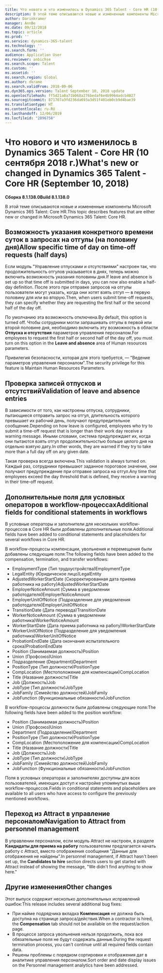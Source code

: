 ```yaml
---
title: Что нового и что изменилось в Dynamics 365 Talent - Core HR (10 сентября 2018 г.)
description: В этой теме описываются новые и измененные компоненты Microsoft Dynamics 365 Talent - Core HR.
author: Darinkramer
manager: AnnBe
ms.date: 09/12/2018
ms.topic: article
ms.prod: ''
ms.service: dynamics-365-talent
ms.technology: ''
ms.search.form: ''
audience: Application User
ms.reviewer: anbichse
ms.search.scope: Talent
ms.custom: ''
ms.assetid: ''
ms.search.region: Global
ms.author: dkrame
ms.search.validFrom: 2018-09-06
ms.dyn365.ops.version: Talent September 10, 2018 update
ms.openlocfilehash: ff5d21a8a71b068a276bedaf6e4b9964adcb4027
ms.sourcegitcommit: 871707a3fd236da693a3d51f401eb0cb9d4bae39
ms.translationtype: HT
ms.contentlocale: ru-RU
ms.lasthandoff: 12/06/2019
ms.locfileid: "2896758"
---
```

# <a name="whats-new-or-changed-in-dynamics-365-talent---core-hr-september-10-2018"></a><span data-ttu-id="5aa58-103">Что нового и что изменилось в Dynamics 365 Talent - Core HR (10 сентября 2018 г.)</span><span class="sxs-lookup"><span data-stu-id="5aa58-103">What's new or changed in Dynamics 365 Talent - Core HR (September 10, 2018)</span></span>

<span data-ttu-id="5aa58-104">**Сборка 8.1.138.0**</span><span class="sxs-lookup"><span data-stu-id="5aa58-104">**Build 8.1.138.0**</span></span>

<span data-ttu-id="5aa58-105">В этой теме описываются новые и измененные компоненты Microsoft Dynamics 365 Talent: Core HR.</span><span class="sxs-lookup"><span data-stu-id="5aa58-105">This topic describes features that are either new or changed in Microsoft Dynamics 365 Talent: Core HR.</span></span>

## <a name="allow-specific-time-of-day-on-time-off-requests-half-days"></a><span data-ttu-id="5aa58-106">Возможность указания конкретного времени суток в запросах на отгулы (на половину дня)</span><span class="sxs-lookup"><span data-stu-id="5aa58-106">Allow specific time of day on time-off requests (half days)</span></span>

<span data-ttu-id="5aa58-107">Если модуль "Управление отпусками и отсутствиями" настроен так, что продолжительность отгулов указывается в днях, теперь можно включить возможность указания половины дня.</span><span class="sxs-lookup"><span data-stu-id="5aa58-107">If leave and absence is set up so that time off is submitted in days, you can now also enable a half-day definition.</span></span> <span data-ttu-id="5aa58-108">После этого при отправке запросов на отгулы пользователи могут указать, когда они хотят взять отгул — в первую половину для или во вторую.</span><span class="sxs-lookup"><span data-stu-id="5aa58-108">Then, when users submit time-off requests, they can specify whether they are requesting the first half or the second half of the day off.</span></span>

<span data-ttu-id="5aa58-109">По умолчанию эта возможность отключена.</span><span class="sxs-lookup"><span data-stu-id="5aa58-109">By default, this option is turned off.</span></span> <span data-ttu-id="5aa58-110">Чтобы сотрудники могли запрашивать отгулы в первой или второй половине дня, необходимо включить эту возможность в области **Отпуска и отсутствия** параметров управления персоналом.</span><span class="sxs-lookup"><span data-stu-id="5aa58-110">For employees to request the first half or second half of the day off, you must turn on this option in the **Leave and absence** area of Human resources parameters.</span></span>

<span data-ttu-id="5aa58-111">Привилегия безопасности, которая для этого требуется, — "Ведение параметров управления персоналом".</span><span class="sxs-lookup"><span data-stu-id="5aa58-111">The security privilege for this feature is Maintain Human Resources Parameters.</span></span>

## <a name="validation-of-leave-and-absence-entries"></a><span data-ttu-id="5aa58-112">Проверка записей отпусков и отсутствий</span><span class="sxs-lookup"><span data-stu-id="5aa58-112">Validation of leave and absence entries</span></span>

<span data-ttu-id="5aa58-113">В зависимости от того, как настроены отпуска, сотрудники, пытающиеся отправить запрос на отгул, длительность которого превышает их рабочий день, получают предупредительное сообщение.</span><span class="sxs-lookup"><span data-stu-id="5aa58-113">Depending on how leave is configured, employees who try to submit a time-off request that is longer than their work day receive a warning message.</span></span> <span data-ttu-id="5aa58-114">Иными словами, система предупреждает их, когда они пытаются взять отгул продолжительностью больше целого дня на отдельно взятую дату.</span><span class="sxs-lookup"><span data-stu-id="5aa58-114">In other words, they are warned if they try to take more than a full day off on any given date.</span></span>

<span data-ttu-id="5aa58-115">Такая проверка всегда включена.</span><span class="sxs-lookup"><span data-stu-id="5aa58-115">This validation is always turned on.</span></span> <span data-ttu-id="5aa58-116">Каждый раз, сотрудники превышают заданное пороговое значение, они получают предупреждение при отправке запроса на отгул.</span><span class="sxs-lookup"><span data-stu-id="5aa58-116">Any time that employees exceed the day threshold that is defined, they receive a warning in their time-off request.</span></span>

## <a name="additional-fields-for-conditional-statements-in-workflows"></a><span data-ttu-id="5aa58-117">Дополнительные поля для условных операторов в workflow-процессах</span><span class="sxs-lookup"><span data-stu-id="5aa58-117">Additional fields for conditional statements in workflows</span></span>

<span data-ttu-id="5aa58-118">В условные операторы и заполнители для нескольких workflow-процессов в Core HR были добавлены дополнительные поля.</span><span class="sxs-lookup"><span data-stu-id="5aa58-118">Additional fields have been added to conditional statements and placeholders for several workflows in Core HR.</span></span>

<span data-ttu-id="5aa58-119">В workflow-процессы компенсации, увольнения и перемещения были добавлены следующие поля:</span><span class="sxs-lookup"><span data-stu-id="5aa58-119">The following fields have been added to the compensation, termination, and transfer workflows:</span></span>

- <span data-ttu-id="5aa58-120">EmploymentType (Тип трудоустройства)</span><span class="sxs-lookup"><span data-stu-id="5aa58-120">EmploymentType</span></span>
- <span data-ttu-id="5aa58-121">LegalEntity (Юридическое лицо)</span><span class="sxs-lookup"><span data-stu-id="5aa58-121">LegalEntity</span></span>
- <span data-ttu-id="5aa58-122">AdjustedWorkerStartDate (Скорректированная дата приема работника на работу)</span><span class="sxs-lookup"><span data-stu-id="5aa58-122">AdjustedWorkerStartDate</span></span>
- <span data-ttu-id="5aa58-123">EmployerNoticeAmount (Сумма в уведомлении работодателя)</span><span class="sxs-lookup"><span data-stu-id="5aa58-123">EmployerNoticeAmount</span></span>
- <span data-ttu-id="5aa58-124">EmployerUnitOfNotice (Подразделение для уведомления работодателя)</span><span class="sxs-lookup"><span data-stu-id="5aa58-124">EmployerUnitOfNotice</span></span>
- <span data-ttu-id="5aa58-125">TransitionDate (Дата перевода)</span><span class="sxs-lookup"><span data-stu-id="5aa58-125">TransitionDate</span></span>
- <span data-ttu-id="5aa58-126">WorkerNoticeAmount (Сумма в уведомлении работника)</span><span class="sxs-lookup"><span data-stu-id="5aa58-126">WorkerNoticeAmount</span></span>
- <span data-ttu-id="5aa58-127">WorkerStartDate (Дата приема работника на работу)</span><span class="sxs-lookup"><span data-stu-id="5aa58-127">WorkerStartDate</span></span>
- <span data-ttu-id="5aa58-128">WorkerUnitOfNotice (Подразделение для уведомления работника)</span><span class="sxs-lookup"><span data-stu-id="5aa58-128">WorkerUnitOfNotice</span></span>
- <span data-ttu-id="5aa58-129">ProbationEndDate (Дата окончания испытательного срока)</span><span class="sxs-lookup"><span data-stu-id="5aa58-129">ProbationEndDate</span></span>
- <span data-ttu-id="5aa58-130">Position (Занимаемая должность)</span><span class="sxs-lookup"><span data-stu-id="5aa58-130">Position</span></span>
- <span data-ttu-id="5aa58-131">Union (Профсоюз)</span><span class="sxs-lookup"><span data-stu-id="5aa58-131">Union</span></span>
- <span data-ttu-id="5aa58-132">Подразделение (Department)</span><span class="sxs-lookup"><span data-stu-id="5aa58-132">Department</span></span>
- <span data-ttu-id="5aa58-133">PositionType (Тип должности)</span><span class="sxs-lookup"><span data-stu-id="5aa58-133">PositionType</span></span>
- <span data-ttu-id="5aa58-134">CompLocation (Местоположение для компенсации)</span><span class="sxs-lookup"><span data-stu-id="5aa58-134">CompLocation</span></span>
- <span data-ttu-id="5aa58-135">Title (Название должности)</span><span class="sxs-lookup"><span data-stu-id="5aa58-135">Title</span></span>
- <span data-ttu-id="5aa58-136">Job (Должность)</span><span class="sxs-lookup"><span data-stu-id="5aa58-136">Job</span></span>
- <span data-ttu-id="5aa58-137">JobType (Тип должности)</span><span class="sxs-lookup"><span data-stu-id="5aa58-137">JobType</span></span>
- <span data-ttu-id="5aa58-138">JobFamily (Семейство должностей)</span><span class="sxs-lookup"><span data-stu-id="5aa58-138">JobFamily</span></span>
- <span data-ttu-id="5aa58-139">JobFunction (Функциональные обязанности)</span><span class="sxs-lookup"><span data-stu-id="5aa58-139">JobFunction</span></span>

<span data-ttu-id="5aa58-140">В workflow-процессы должности были добавлены следующие поля:</span><span class="sxs-lookup"><span data-stu-id="5aa58-140">The following fields have been added to the position workflow:</span></span>

- <span data-ttu-id="5aa58-141">Position (Занимаемая должность)</span><span class="sxs-lookup"><span data-stu-id="5aa58-141">Position</span></span>
- <span data-ttu-id="5aa58-142">Union (Профсоюз)</span><span class="sxs-lookup"><span data-stu-id="5aa58-142">Union</span></span>
- <span data-ttu-id="5aa58-143">Department (Подразделение)</span><span class="sxs-lookup"><span data-stu-id="5aa58-143">Department</span></span>
- <span data-ttu-id="5aa58-144">PositionType (Тип должности)</span><span class="sxs-lookup"><span data-stu-id="5aa58-144">PositionType</span></span>
- <span data-ttu-id="5aa58-145">CompLocation (Местоположение для компенсации)</span><span class="sxs-lookup"><span data-stu-id="5aa58-145">CompLocation</span></span>
- <span data-ttu-id="5aa58-146">Title (Название должности)</span><span class="sxs-lookup"><span data-stu-id="5aa58-146">Title</span></span>
- <span data-ttu-id="5aa58-147">Job (Должность)</span><span class="sxs-lookup"><span data-stu-id="5aa58-147">Job</span></span>
- <span data-ttu-id="5aa58-148">JobType (Тип должности)</span><span class="sxs-lookup"><span data-stu-id="5aa58-148">JobType</span></span>
- <span data-ttu-id="5aa58-149">JobFamily (Семейство должностей)</span><span class="sxs-lookup"><span data-stu-id="5aa58-149">JobFamily</span></span>
- <span data-ttu-id="5aa58-150">JobFunction (Функциональные обязанности)</span><span class="sxs-lookup"><span data-stu-id="5aa58-150">JobFunction</span></span>

<span data-ttu-id="5aa58-151">Поля в условных операторах и заполнителях доступны для всех пользователей, имеющих доступ к настройке упомянутых выше workflow-процессов.</span><span class="sxs-lookup"><span data-stu-id="5aa58-151">Fields in conditional statements and placeholders are available to all users who have access to configure the previously mentioned workflows.</span></span>

## <a name="navigation-to-attract-from-personnel-management"></a><span data-ttu-id="5aa58-152">Переход из Attract в управление персоналом</span><span class="sxs-lookup"><span data-stu-id="5aa58-152">Navigation to Attract from personnel management</span></span>

<span data-ttu-id="5aa58-153">В управлении персоналом, если модуль Attract не настроен, в разделе **Кандидаты для приема на работу** пользователям предлагается начать работу с Attract, вместо отображения сообщения "Данные для отображения не найдены".</span><span class="sxs-lookup"><span data-stu-id="5aa58-153">In personnel management, if Attract hasn't been set up, the **Candidates to hire** section directs users to get started with Attract instead of showing the message, "We didn't find anything to show here."</span></span>

## <a name="other-changes"></a><span data-ttu-id="5aa58-154">Другие изменения</span><span class="sxs-lookup"><span data-stu-id="5aa58-154">Other changes</span></span>

<span data-ttu-id="5aa58-155">Этот выпуск содержит несколько дополнительных исправлений ошибок:</span><span class="sxs-lookup"><span data-stu-id="5aa58-155">This release includes several additional bug fixes:</span></span>

- <span data-ttu-id="5aa58-156">При найме подрядчика вкладка **Компенсация** не должна быть доступна на странице запроса/действия.</span><span class="sxs-lookup"><span data-stu-id="5aa58-156">When a contractor is hired, the **Compensation** tab should not be available on the request/action page.</span></span>
- <span data-ttu-id="5aa58-157">В процессе запроса увольнения нельзя продолжить, пока все обязательные поля не будут содержать данные.</span><span class="sxs-lookup"><span data-stu-id="5aa58-157">During the request termination process, you can't continue until all required fields contain data.</span></span>
- <span data-ttu-id="5aa58-158">Решены проблемы с порядком сортировки и отображения дат в аналитике управления персоналом.</span><span class="sxs-lookup"><span data-stu-id="5aa58-158">Sort order and date display issues on the Personnel management analytics have been addressed.</span></span>
